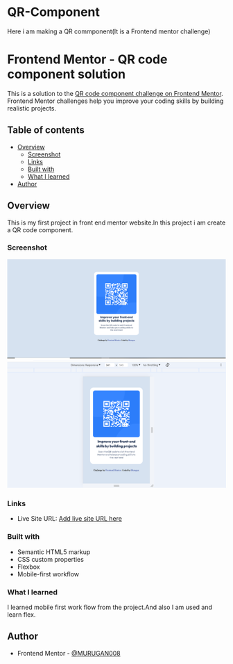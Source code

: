 # QR-Component
Here i am making a QR commponent(It is a Frontend mentor challenge)
# Frontend Mentor - QR code component solution

This is a solution to the [QR code component challenge on Frontend Mentor](https://www.frontendmentor.io/challenges/qr-code-component-iux_sIO_H). Frontend Mentor challenges help you improve your coding skills by building realistic projects. 

## Table of contents

- [Overview](#overview)
  - [Screenshot](#screenshot)
  - [Links](#links)
  - [Built with](#built-with)
  - [What I learned](#what-i-learned)
- [Author](#author)



## Overview
   This is my first project in front end mentor website.In this project i am create a QR code component.
### Screenshot

![](./Desktop-view.png)
![](./mobile-view.PNG)


### Links
- Live Site URL: [Add live site URL here](https://murugan008.github.io/QR-Component/)

### Built with

- Semantic HTML5 markup
- CSS custom properties
- Flexbox
- Mobile-first workflow

### What I learned
I learned mobile first work flow from the project.And also I am used and learn flex.


## Author

- Frontend Mentor - [@MURUGAN008](https://www.frontendmentor.io/profile/MURUGAN008)
